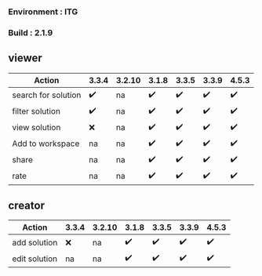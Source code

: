 ### Environment : ITG
### Build : 2.1.9

## viewer

|Action|3.3.4|3.2.10|3.1.8|3.3.5|3.3.9|4.5.3
|----|----|----|----|----|----|----|
|search for solution |✔️| na |✔️|✔️| ✔️| ✔️
|filter solution |✔️ | na |✔️|✔️| ✔️| ✔️
|view solution |:x: | na | ✔️| ✔️| ✔️| ✔️
|Add to workspace | na | na |✔️| ✔️| ✔️| ✔️
|share | na | na | ✔️| ✔️| ✔️| ✔️| ✔️
|rate| na | na|✔️| ✔️| ✔️| ✔️


##  creator

|Action|3.3.4|3.2.10|3.1.8|3.3.5|3.3.9|4.5.3
|----|----|----|----|----|----|----|
|add solution |:x: | na | ✔️| ✔️| ✔️| ✔️
|edit solution | na | na |✔️| ✔️| ✔️| ✔️

